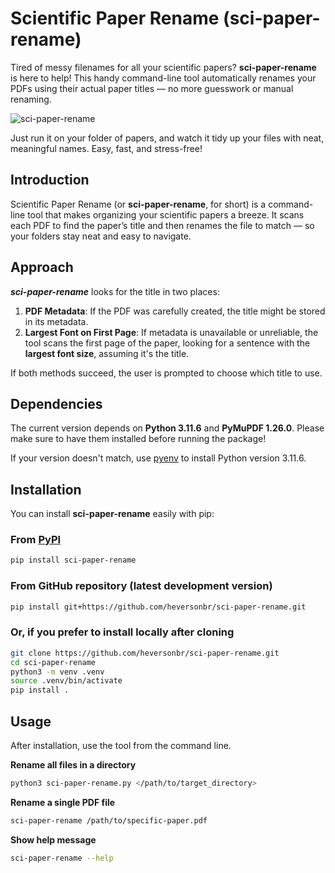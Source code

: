 # Scientific Paper Rename (sci-paper-rename)

Tired of messy filenames for all your scientific papers? **sci-paper-rename** is here to help! This handy command-line tool automatically renames your PDFs using their actual paper titles — no more guesswork or manual renaming.

![sci-paper-rename](./img/renamer.png)

Just run it on your folder of papers, and watch it tidy up your files with neat, meaningful names. Easy, fast, and stress-free!


## Introduction

Scientific Paper Rename (or **sci-paper-rename**, for short) is a command-line tool that makes organizing your scientific papers a breeze. It scans each PDF to find the paper’s title and then renames the file to match — so your folders stay neat and easy to navigate.

## Approach

**_sci-paper-rename_** looks for the title in two places:

1. **PDF Metadata**: If the PDF was carefully created, the title might be stored in its metadata.
2. **Largest Font on First Page**: If metadata is unavailable or unreliable, the tool scans the first page of the paper, looking for a sentence with the **largest font size**, assuming it's the title.

If both methods succeed, the user is prompted to choose which title to use.

## Dependencies

The current version depends on **Python 3.11.6** and **PyMuPDF 1.26.0**. 
Please make sure to have them installed before running the package!

If your version doesn't match, use [pyenv](https://github.com/pyenv/pyenv) to install Python version 3.11.6.

## Installation

You can install **sci-paper-rename** easily with pip:

### From [PyPI](https://pypi.org/project/sci-paper-rename/)

```bash
pip install sci-paper-rename
```

### From GitHub repository (latest development version)

```bash
pip install git+https://github.com/heversonbr/sci-paper-rename.git
```

### Or, if you prefer to install locally after cloning

```bash
git clone https://github.com/heversonbr/sci-paper-rename.git
cd sci-paper-rename
python3 -m venv .venv
source .venv/bin/activate
pip install .
```

## Usage

After installation, use the tool from the command line.


**Rename all files in a directory**

```bash
python3 sci-paper-rename.py </path/to/target_directory>
```

**Rename a single PDF file**

```bash
sci-paper-rename /path/to/specific-paper.pdf
```

**Show help message**

```bash
sci-paper-rename --help
```